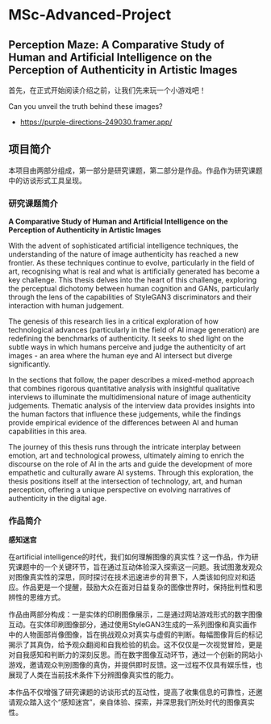 # MSc-Advanced-Project
## Perception Maze: A Comparative Study of Human and Artificial Intelligence on the Perception of Authenticity in Artistic Images

首先，在正式开始阅读介绍之前，让我们先来玩一个小游戏吧！

Can you unveil the truth behind these images?

- https://purple-directions-249030.framer.app/


## 项目简介

本项目由两部分组成，第一部分是研究课题，第二部分是作品。作品作为研究课题中的访谈形式工具呈现。

### 研究课题简介

**A Comparative Study of Human and Artificial Intelligence on the Perception of Authenticity in Artistic Images**

With the advent of sophisticated artificial intelligence techniques, the understanding of the nature of image authenticity has reached a new frontier. As these techniques continue to evolve, particularly in the field of art, recognising what is real and what is artificially generated has become a key challenge. This thesis delves into the heart of this challenge, exploring the perceptual dichotomy between human cognition and GANs, particularly through the lens of the capabilities of StyleGAN3 discriminators and their interaction with human judgement.

The genesis of this research lies in a critical exploration of how technological advances (particularly in the field of AI image generation) are redefining the benchmarks of authenticity. It seeks to shed light on the subtle ways in which humans perceive and judge the authenticity of art images - an area where the human eye and AI intersect but diverge significantly.

In the sections that follow, the paper describes a mixed-method approach that combines rigorous quantitative analysis with insightful qualitative interviews to illuminate the multidimensional nature of image authenticity judgements. Thematic analysis of the interview data provides insights into the human factors that influence these judgements, while the findings provide empirical evidence of the differences between AI and human capabilities in this area.

The journey of this thesis runs through the intricate interplay between emotion, art and technological prowess, ultimately aiming to enrich the discourse on the role of AI in the arts and guide the development of more empathetic and culturally aware AI systems. Through this exploration, the thesis positions itself at the intersection of technology, art, and human perception, offering a unique perspective on evolving narratives of authenticity in the digital age.


### 作品简介

**感知迷宫**

在artificial intelligence的时代，我们如何理解图像的真实性？这一作品，作为研究课题中的一个关键环节，旨在通过互动体验深入探索这一问题。我试图激发观众对图像真实性的深思，同时探讨在技术迅速进步的背景下，人类该如何应对和适应。作品更是一个提醒，鼓励大众在面对日益复杂的图像世界时，保持批判性和思辨性的思维方式。

作品由两部分构成：一是实体的印刷图像展示，二是通过网站游戏形式的数字图像互动。在实体印刷图像部分，通过使用StyleGAN3生成的一系列图像和真实画作中的人物面部肖像图像，旨在挑战观众对真实与虚假的判断。每幅图像背后的标记揭示了其真伪，给予观众翻阅和自我检验的机会。这不仅仅是一次视觉冒险，更是对自我感知和判断力的深刻反思。而在数字图像互动环节，通过一个创新的网站小游戏，邀请观众判别图像的真伪，并提供即时反馈。这一过程不仅具有娱乐性，也展现了人类在当前技术条件下分辨图像真实性的能力。

本作品不仅增强了研究课题的访谈形式的互动性，提高了收集信息的可靠性，还邀请观众踏入这个“感知迷宫”，亲自体验、探索，并深思我们所处时代的图像真实性。




